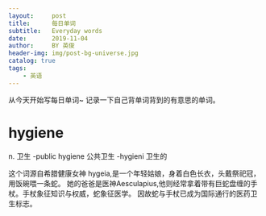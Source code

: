 ```yaml
---
layout:     post
title:      每日单词
subtitle:   Everyday words
date:       2019-11-04
author:     BY 英俊
header-img: img/post-bg-universe.jpg
catalog: true
tags:
    - 英语 
---
```


从今天开始写每日单词~
记录一下自己背单词背到的有意思的单词。
# hygiene
n. 卫生
-public hygiene 公共卫生
-hygieni 卫生的

这个词源自希腊健康女神 hygeia,是一个年轻姑娘，身着白色长衣，头戴祭祀冠，用饭碗喂一条蛇。
她的爸爸是医神Aesculapius,他则经常拿着带有巨蛇盘缠的手杖。手杖象征知识与权威，蛇象征医学。
因故蛇与手杖已成为国际通行的医药卫生标志。
